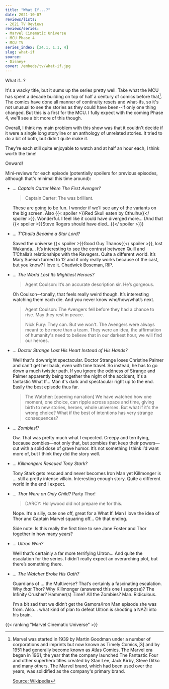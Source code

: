 ```yaml
---
title: "What If...?"
date: 2021-10-07
reviews/lists:
- 2021 TV Reviews
reviews/series:
- Marvel Cinematic Universe
- MCU Phase 4
- MCU TV
series_index: [24.1, 1.1, 4]
slug: what-if
source:
- Disney+
cover: /embeds/tv/what-if.jpg
---
```

What if…?

It's a wacky title, but it sums up the series pretty well. Take what the MCU has spent a decade building on top of half a century of comics before that[^stats]. The comics have done all manner of continuity resets and what-ifs, so it's not unusual to see the stories as they could have been--if only one thing changed. But this is a first for the MCU. I fully expect with the coming Phase 4, we'll see a bit more of this though. 

Overall, I think my main problem with this show was that it couldn't decide if it were a single long storyline or an anthology of unrelated stories. It tried to do a bit of both, but didn't quite make it. 

They're each still quite enjoyable to watch and at half an hour each, I think worth the time!

Onward!

Mini-reviews for each episode (potentially spoilers for previous episodes, although that's minimal this time around):

- *… Captain Carter Were The First Avenger?* 

    > Captain Carter: The was brilliant.
    
    These are going to be fun. I wonder if we’ll see any of the variants on the big screen. Also {{< spoiler >}}Red Skull eaten by Cthulhu{{</ spoiler >}}. Wonderful. I feel like it could have diverged more… (And that {{< spoiler >}}Steve Rogers should have died…{{</ spoiler >}})

- *… T’Challa Became a Star Lord?* 

    Saved the universe {{< spoiler >}}Good Guy Thanos{{</ spoiler >}}, lost Wakanda… It’s interesting to see the contrast between Quill and T’Challa’s relationships with the Ravagers. Quite a different world. It’s Mary Sueism turned to 12 and it only really works because of the cast, but you know? I love it. Chadwick Boseman, RIP. 

- *… The World Lost Its Mightiest Heroes?* 

    > Agent Coulson: It’s an accurate description sir. He’s gorgeous.
    
    Oh Coulson--tonally, that feels really weird though. It’s interesting watching them each die. And you never know who/how/what’s next. 

    > Agent Coulson: The Avengers fell before they had a chance to rise. May they rest in peace.
    >
    > Nick Fury: They can. But we won't. The Avengers were always meant to be more than a team. They were an idea, the affirmation of humanity's need to believe that in our darkest hour, we will find our heroes.

- *… Doctor Strange Lost His Heart Instead of His Hands?* 

    Well that's downright spectacular. Doctor Strange loses Christine Palmer and can't get her back, even with time travel. So instead, he has to go down a much twistier path. If you ignore the oddness of Strange and Palmer apparently being together the night of the accident, it's a fantastic What If… Man it's dark and spectacular right up to the end. Easily the best episode thus far. 

    > The Watcher: [opening narration] We have watched how one moment, one choice, can ripple across space and time, giving birth to new stories, heroes, whole universes. But what if it's the wrong choice? What if the best of intentions has very strange consequences? 

- *… Zombies!?* 

    Ow. That was pretty much what I expected. Creepy and terrifying, because zombies—not only that, but zombies that keep their powers—cut with a solid dose of grave humor. It’s not something I think I’d want more of, but I think they did the story well. 

- *… Killmongers Rescued Tony Stark?* 

    Tony Stark gets rescued and never becomes Iron Man yet Killmonger is … still a pretty intense villain. Interesting enough story. Quite a different world in the end I expect. 

- *… Thor Were an Only Child?* Party Thor!

    > DARCY: Hollywood did not prepare me for this. 

    Nope. It’s a silly, cute one off, great for a What If. Man I love the idea of Thor and Captain Marvel squaring off… Oh that ending.

    Side note: Is this really the first time to see Jane Foster and Thor together in how many years?

- *… Ultron Won?* 

    Well that’s certainly a far more terrifying Ultron… And quite the escalation for the series. I didn’t really expect an overarching plot, but there’s something there. 

- *… The Watcher Broke His Oath?* 

    Guardians of … the Multiverse? That’s certainly a fascinating escalation. Why *that* Thor? Why Killmonger (answered this one I suppose)? The Infinity Crusher? Hammer(s) Time? All the Zombies? Man. Ridiculous. 

    I’m a bit sad that we didn’t get the Gamora/Iron Man episode she was from. Also… what kind of plan to defeat Ultron is shooting a NAZI into his brain. 


[^stats]: Marvel was started in 1939 by Martin Goodman under a number of corporations and imprints but now known as Timely Comics,[3] and by 1951 had generally become known as Atlas Comics. The Marvel era began in 1961, the year that the company launched The Fantastic Four and other superhero titles created by Stan Lee, Jack Kirby, Steve Ditko and many others. The Marvel brand, which had been used over the years, was solidified as the company's primary brand. 

    [Source: Wikipedia](https://en.wikipedia.org/wiki/Marvel_Comics)

{{< ranking "Marvel Cinematic Universe" >}}